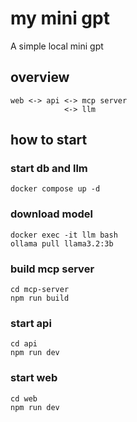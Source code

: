 # my mini gpt

A simple local mini gpt

## overview

```
web <-> api <-> mcp server
            <-> llm 
```

## how to start

### start db and llm

```
docker compose up -d
```

### download model

```
docker exec -it llm bash
ollama pull llama3.2:3b
```

### build mcp server

```
cd mcp-server
npm run build
```

### start api

```
cd api
npm run dev
```

### start web

```
cd web
npm run dev
```